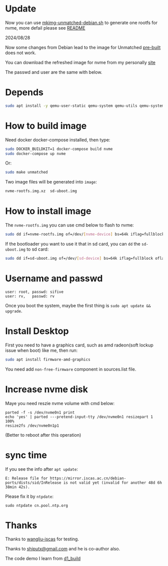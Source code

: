 # Update

Now you can use [mkimg-unmatched-debian.sh](./scripts/mkimg-unmatched-debian.sh) to generate one rootfs for nvme, more defail please see [README](./scripts/README.md)

2024/08/28

Now some changes from Debian lead to the image for Unmatched [pre-built](https://wiki.debian.org/InstallingDebianOn/SiFive/%20HiFiveUnmatched#Preparing_disk_image) does not work.

You can download the refreshed image for nvme from my personally [site](http://vimer.7766.org:63015/images/Unmatched-debian/)

The passwd and user are the same with below.


# Depends
```bash
sudo apt install -y qemu-user-static qemu-system qemu-utils qemu-system-misc binfmt-support
```

# How to build image
Need docker docker-compose installed, then type:
```bash
sudo DOCKER_BUILDKIT=1 docker-compose build nvme
sudo docker-compose up nvme
```
Or:
```bash
sudo make unmatched
```
Two image files will be generated into `image`:

```bash
nvme-rootfs.img.xz  sd-uboot.img
```

# How to install image
The `nvme-rootfs.img` you can use cmd below to flash to nvme:

```bash
sudo dd if=nvme-rootfs.img of=/dev/[nvme-device] bs=64k iflag=fullblock oflag=direct conv=fsync status=progress
```

If the bootloader you want to use it that in sd card, you can `dd` the `sd-uboot.img` to sd card:
```bash
sudo dd if=sd-uboot.img of=/dev/[sd-device] bs=64k iflag=fullblock oflag=direct conv=fsync status=progress
```

# Username and passwd
```
user: root, passwd: sifive
user: rv,   passwd: rv
```

Once you boot the system, maybe the first thing is `sudo apt update && upgrade`.

# Install Desktop
First you need to have a graphics card, such as amd radeon(soft lockup issue when boot) like me, then run:
```bash
sudo apt install firmware-amd-graphics
```

You need add `non-free-firmware` component in sources.list file.

# Increase nvme disk  
Maye you need reszie nvme volume with cmd below:

```
parted -f -s /dev/nvme0n1 print
echo 'yes' | parted ---pretend-input-tty /dev/nvme0n1 resizepart 1 100% 
resize2fs /dev/nvme0n1p1
```
(Better to reboot after this operation)

# sync time
If you see the info after `apt update`:

```
E: Release file for https://mirror.iscas.ac.cn/debian-ports/dists/sid/InRelease is not valid yet (invalid for another 48d 6h 38min 42s).
```
Please fix it by `ntpdate`:

```
sudo ntpdate cn.pool.ntp.org
```

# Thanks

Thanks to [wangliu-iscas](https://github.com/wangliu-iscas) for testing.

Thanks to shiputx@gmail.com and he is co-author also.

The code demo I learn from [d1_build](https://github.com/tmolteno/d1_build)
